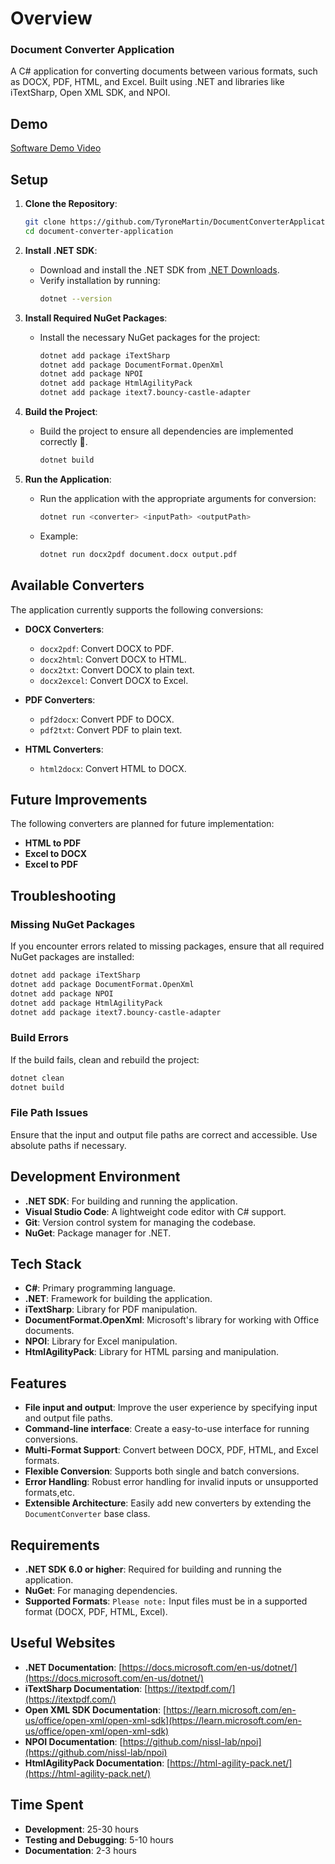 
# Overview
### Document Converter Application

A C# application for converting documents between various formats, such as DOCX, PDF, HTML, and Excel. Built using .NET and libraries like iTextSharp, Open XML SDK, and NPOI.

## Demo
[Software Demo Video](https://www.youtube.com/watch?v=your-video-id)

## Setup

1. **Clone the Repository**:
   ```bash
   git clone https://github.com/TyroneMartin/DocumentConverterApplication
   cd document-converter-application
   ```

2. **Install .NET SDK**:
   - Download and install the .NET SDK from [.NET Downloads](https://dotnet.microsoft.com/download).
   - Verify installation by running:
     ```bash
     dotnet --version
     ```

3. **Install Required NuGet Packages**:
   - Install the necessary NuGet packages for the project:
     ```bash
     dotnet add package iTextSharp
     dotnet add package DocumentFormat.OpenXml
     dotnet add package NPOI
     dotnet add package HtmlAgilityPack
     dotnet add package itext7.bouncy-castle-adapter
     ```

4. **Build the Project**:
   - Build the project to ensure all dependencies are implemented correctly 🙂.

     ```bash
     dotnet build
     ```

5. **Run the Application**:
   - Run the application with the appropriate arguments for conversion:
     ```bash
     dotnet run <converter> <inputPath> <outputPath>
     ```
   - Example:
     ```bash
     dotnet run docx2pdf document.docx output.pdf
     ```

## Available Converters

The application currently supports the following conversions:

- **DOCX Converters**:
  - `docx2pdf`: Convert DOCX to PDF.
  - `docx2html`: Convert DOCX to HTML.
  - `docx2txt`: Convert DOCX to plain text.
  - `docx2excel`: Convert DOCX to Excel.

- **PDF Converters**:
  - `pdf2docx`: Convert PDF to DOCX.
  - `pdf2txt`: Convert PDF to plain text.

- **HTML Converters**:
  - `html2docx`: Convert HTML to DOCX.

## Future Improvements

The following converters are planned for future implementation:

- **HTML to PDF**
- **Excel to DOCX**
- **Excel to PDF**

## Troubleshooting

### Missing NuGet Packages
If you encounter errors related to missing packages, ensure that all required NuGet packages are installed:
```bash
dotnet add package iTextSharp
dotnet add package DocumentFormat.OpenXml
dotnet add package NPOI
dotnet add package HtmlAgilityPack
dotnet add package itext7.bouncy-castle-adapter
```

### Build Errors
If the build fails, clean and rebuild the project:
```bash
dotnet clean
dotnet build
```

### File Path Issues
Ensure that the input and output file paths are correct and accessible. Use absolute paths if necessary.

## Development Environment

- **.NET SDK**: For building and running the application.
- **Visual Studio Code**: A lightweight code editor with C# support.
- **Git**: Version control system for managing the codebase.
- **NuGet**: Package manager for .NET.

## Tech Stack

- **C#**: Primary programming language.
- **.NET**: Framework for building the application.
- **iTextSharp**: Library for PDF manipulation.
- **DocumentFormat.OpenXml**: Microsoft's library for working with Office documents.
- **NPOI**: Library for Excel manipulation.
- **HtmlAgilityPack**: Library for HTML parsing and manipulation.

## Features

- **File input and output**: Improve the user experience by specifying input and output file paths.
- **Command-line interface**: Create a easy-to-use interface for running conversions.
- **Multi-Format Support**: Convert between DOCX, PDF, HTML, and Excel formats.
- **Flexible Conversion**: Supports both single and batch conversions.
- **Error Handling**: Robust error handling for invalid inputs or unsupported formats,etc.
- **Extensible Architecture**: Easily add new converters by extending the `DocumentConverter` base class.

## Requirements

- **.NET SDK 6.0 or higher**: Required for building and running the application.
- **NuGet**: For managing dependencies.
- **Supported Formats**: `Please note:` Input files must be in a supported format (DOCX, PDF, HTML, Excel).

## Useful Websites

- **.NET Documentation**: [https://docs.microsoft.com/en-us/dotnet/](https://docs.microsoft.com/en-us/dotnet/)
- **iTextSharp Documentation**: [https://itextpdf.com/](https://itextpdf.com/)
- **Open XML SDK Documentation**: [https://learn.microsoft.com/en-us/office/open-xml/open-xml-sdk](https://learn.microsoft.com/en-us/office/open-xml/open-xml-sdk)
- **NPOI Documentation**: [https://github.com/nissl-lab/npoi](https://github.com/nissl-lab/npoi)
- **HtmlAgilityPack Documentation**: [https://html-agility-pack.net/](https://html-agility-pack.net/)

## Time Spent

- **Development**: 25-30 hours
- **Testing and Debugging**: 5-10 hours
- **Documentation**: 2-3 hours